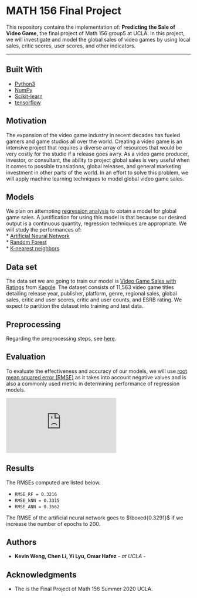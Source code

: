 # MATH 156 Final Project

This repository contains the implementation of: **Predicting the Sale of Video Game**, the final project of Math 156 group5 at UCLA. In this project, we will investigate and model the global sales of video games by using
local sales, critic scores, user scores, and other indicators.

------------------

## Built With

* [Python3](https://www.python.org/download/releases/3.0/)
* [NumPy](https://numpy.org/doc/stable/reference/index.html)
* [Scikit-learn](https://scikit-learn.org/stable/)
* [tensorflow](https://www.tensorflow.org)


## Motivation

The expansion of the video game industry in recent decades has fueled gamers and game studios
all over the world. Creating a video game is an intensive project that requires a diverse array of
resources that would be very costly for the studio if a release goes awry. As a video game
producer, investor, or consultant, the ability to project global sales is very useful when it comes
to possible translations, global releases, and general marketing investment in other parts of the
world. In an effort to solve this problem, we will apply machine learning techniques to model
global video game sales.

## Models

We plan on attempting [regression analysis](https://en.wikipedia.org/wiki/Regression_analysis) to obtain a model for global game sales. A
justification for using this model is that because our desired output is a continuous quantity,
regression techniques are appropriate. We will study the performances of:  
    * [Artificial Neural Network](https://en.wikipedia.org/wiki/Artificial_neural_network)  
    * [Random Forest](https://en.wikipedia.org/wiki/Random_forest)  
    * [K-nearest neighbors](https://en.wikipedia.org/wiki/K-nearest_neighbors_algorithm)   

## Data set

The data set we are going to train our model is [Video Game Sales with Ratings](https://www.kaggle.com/rush4ratio/video-game-sales-with-ratings) from [Kaggle](https://www.kaggle.com/). The dataset consists of 11,563 video game titles detailing release year, publisher, platform, genre, regional sales, global sales, critic and user scores, critic and user counts, and ESRB rating. We expect to partition the dataset into training and test data.

## Preprocessing

Regarding the preprocessing steps, see [here](src/docs/workflow.md).

## Evaluation
To evaluate the effectiveness and accuracy of our models, we will use [root mean squared error
(RMSE)](https://en.wikipedia.org/wiki/Root-mean-square_deviation) as it takes into account negative values and is also a commonly used metric in
determining performance of regression models.

![equation](https://latex.codecogs.com/gif.latex?%5Ctext%7BRMSE%7D%20%3D%20%5Csqrt%7B%5Cfrac%7B1%7D%7Bn%7D%5Csum_%7Bi%20%3D%201%7D%5E%7Bn%7D%20%28y_i%20-%20%5Chat%7By%7D_i%29%5E2%7D)

## Results

The RMSEs computed are listed below.

* `RMSE_RF = 0.3216`
* `RMSE_kNN = 0.3315`
* `RMSE_ANN = 0.3562`

The RMSE of the artificial neural network goes to $\boxed{0.3291}$ if we increase the number of epochs to $200$.

## Authors

* **Kevin Weng, Chen Li, Yi Lyu, Omar Hafez** - *at UCLA* -

## Acknowledgments

* The is the Final Project of Math 156 Summer 2020 UCLA.
